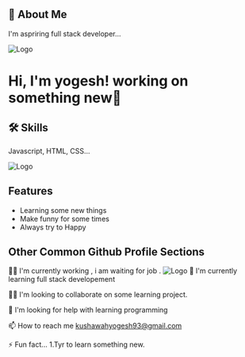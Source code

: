 
## 🚀 About Me
I'm aspriring full stack developer...

![Logo](https://image.shutterstock.com/image-vector/welcome-inscription-distorted-glitch-style-260nw-1464330458.jpg)


# Hi, I'm yogesh!  working on something new👋


## 🛠 Skills
Javascript, HTML, CSS...


![Logo](https://media.istockphoto.com/illustrations/meters-illustration-id683509400?k=20&m=683509400&s=612x612&w=0&h=--pfVwtMpaBwysJ6Ukyir1HyfE-lBnnTyPPEwcJVmrs=)

## Features

- Learning some new things
- Make funny for some times
- Always try to Happy




## Other Common Github Profile Sections
👩‍💻 I'm currently working , i am waiting for job .
![Logo](https://media.gettyimages.com/photos/woman-busy-working-on-her-laptop-at-cafe-picture-id1129377183?s=612x612)
🧠 I'm currently learning full stack developement

👯‍♀️ I'm looking to collaborate on some learning project.

🤔 I'm looking for help with learning programming


📫 How to reach me kushawahyogesh93@gmail.com


⚡️ Fun fact...
1.Tyr to learn something new. 


